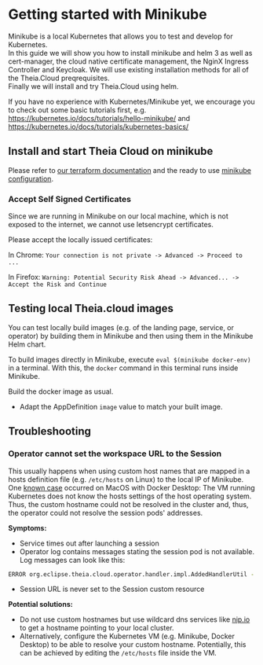 # Getting started with Minikube

Minikube is a local Kubernetes that allows you to test and develop for Kubernetes.\
In this guide we will show you how to install minikube and helm 3 as well as cert-manager, the cloud native certificate management, the NginX Ingress Controller and Keycloak. We will use existing installation methods for all of the Theia.Cloud preqrequisites.\
Finally we will install and try Theia.Cloud using helm.

If you have no experience with Kubernetes/Minikube yet, we encourage you to check out some basic tutorials first, e.g. <https://kubernetes.io/docs/tutorials/hello-minikube/> and <https://kubernetes.io/docs/tutorials/kubernetes-basics/>

## Install and start Theia Cloud on minikube

Please refer to [our terraform documentation](../../../terraform/terraform.md) and the ready to use [minikube configuration](../../../terraform/terraform.md#minikube).

### Accept Self Signed Certificates

Since we are running in Minikube on our local machine, which is not exposed to the internet, we cannot use letsencrypt certificates.

Please accept the locally issued certificates:

In Chrome:
`Your connection is not private -> Advanced -> Proceed to ...`

In Firefox:
`Warning: Potential Security Risk Ahead -> Advanced... -> Accept the Risk and Continue`

## Testing local Theia.cloud images

You can test locally build images (e.g. of the landing page, service, or operator) by building them in Minikube and then using them in the Minikube Helm chart.

To build images directly in Minikube, execute `eval $(minikube docker-env)` in a terminal.
With this, the `docker` command in this terminal runs inside Minikube.

Build the docker image as usual.

- Adapt the AppDefinition `image` value to match your built image.

## Troubleshooting

### Operator cannot set the workspace URL to the Session

This usually happens when using custom host names that are mapped in a hosts definition file (e.g. `/etc/hosts` on Linux) to the local IP of Minikube.
One [known case](https://github.com/eclipsesource/theia-cloud/issues/150) occurred on MacOS with Docker Desktop:
The VM running Kubernetes does not know the hosts settings of the host operating system.
Thus, the custom hostname could not be resolved in the cluster and, thus, the operator could not resolve the session pods' addresses.

**Symptoms:**

- Service times out after launching a session
- Operator log contains messages stating the session pod is not available. Log messages can look like this:

```bash
ERROR org.eclipse.theia.cloud.operator.handler.impl.AddedHandlerUtil - [16695cf8-1e88-4ca9-93b2-483ebb89e5e4] ws.myhostname.io/e91be8be-0ed3-4c81-8a7b-b3d03bad6fd2/ is NOT available yet.
```

- Session URL is never set to the Session custom resource

**Potential solutions:**

- Do not use custom hostnames but use wildcard dns services like [nip.io](https://nip.io/) to get a hostname pointing to your local cluster.
- Alternatively, configure the Kubernetes VM (e.g. Minikube, Docker Desktop) to be able to resolve your custom hostname. Potentially, this can be achieved by editing the `/etc/hosts` file inside the VM.
